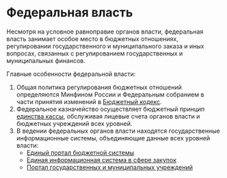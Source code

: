 # Федеральная власть

Несмотря на условное равноправие органов власти, федеральная власть занимает особое место в бюджетных отношениях, регулировании государственного и муниципального заказа и иных вопросах, связанных с регулированием государственных и муниципальных финансов.

Главные особенности федеральной власти:

1. Общая политика регулирования бюджетных отношений определяются Минфином России и Федеральным собранием в части принятия изменений в [Бюджетный кодекс](../../howto/howtostart/budkodeks.md).
2. Федеральное казначейство осуществляет бюджетный принцип [единства кассы](../../howto/principles/12-principle.md), обслуживая лицевые счета органов власти и бюджетных учреждений всех уровней. 
3. В ведении федеральных органов власти находятся государственные информационные системы, объединяющие данные всех уровней власти:
   * [Единый портал бюджетной системы](../../gis/public/epbs.md)
   * [Единая информационная система в сфере закупок](../../gis/public/eis.md)
   * [Портал государственных и муниципальных учреждений](../../gis/public/portalgmu.md)



